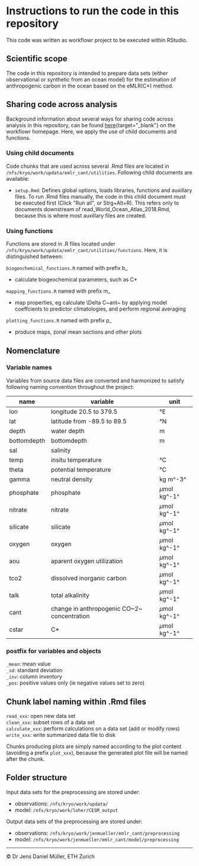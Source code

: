 # Instructions to run the code in this repository

This code was written as workflowr project to be executed within RStudio.

## Scientific scope

The code in this repository is intended to prepare data sets (either observational or synthetic from an ocean model) for the estimation of anthropogenic carbon in the ocean based on the eMLR(C*) method.

## Sharing code across analysis

Background information about several ways for sharing code across analysis in this repository, can be found [here](https://jdblischak.github.io/workflowr/articles/wflow-07-common-code.html){target="_blank"} on the workflowr homepage. Here, we apply the use of child documents and functions.

### Using child documents

Code chunks that are used across several .Rmd files are located in `/nfs/kryo/work/updata/emlr_cant/utilities`. Following child documents are available:

- `setup.Rmd`: Defines global options, loads libraries, functions and auxillary files. To run .Rmd files manually, the code in this child document must be executed first (Click "Run all", or Strg+Alt+R). This refers only to documents downstream of read_World_Ocean_Atlas_2018.Rmd, because this is where most auxillary files are created.

### Using functions

Functions are stored in .R files located under `/nfs/kryo/work/updata/emlr_cant/utilities/functions`. Here, it is distinguished between:

`biogeochemical_functions.R` named with prefix b_  

- calculate biogeochemical parameters, such as C*

`mapping_functions.R` named with prefix m_  

- map properties, eg calculate \Delta C~ant~ by applying model coeffcients to predictor climatologies, and perform regional averaging

`plotting_functions.R` named with prefix p_  

- produce maps, zonal mean sections and other plots

## Nomenclature

### Variable names

Variables from source data files are converted and harmonized to satisfy following naming convention throughout the project:

| name | variable | unit |
|---|---|---|
| lon | longitude 20.5 to 379.5 | &deg;E |
| lat | latitude from -89.5 to 89.5 | &deg;N |
| depth | water depth | m |
| bottomdepth | bottomdepth | m |
| sal | salinity | |
| temp | insitu temperature | &deg;C |
| theta | potential temperature | &deg;C |
| gamma | neutral density | kg m^-3^ |
| phosphate | phosphate | $\mu$mol kg^-1^ |
| nitrate | nitrate | $\mu$mol kg^-1^ |
| silicate | silicate | $\mu$mol kg^-1^ |
| oxygen | oxygen | $\mu$mol kg^-1^ |
| aou | aparent oxygen utilization | $\mu$mol kg^-1^ |
| tco2 | dissolved inorganic carbon | $\mu$mol kg^-1^ |
| talk | total alkalinity | $\mu$mol kg^-1^ |
| cant | change in anthropogenic CO~2~ concentration | $\mu$mol kg^-1^ |
| cstar | C* | $\mu$mol kg^-1^ |

### postfix for variables and objects

`_mean`: mean value  
`_sd`: standard deviation  
`_inv`: column inventory  
`_pos`: positive values only (ie negative values set to zero)


## Chunk label naming within .Rmd files

`read_xxx`: open new data set  
`clean_xxx`: subset rows of a data set  
`calculate_xxx`: perform calculations on a data set (add or modify rows)  
`write_xxx`: write summarized data file to disk  

Chunks producing plots are simply named according to the plot content (avoiding a prefix `plot_xxx`), because the generated plot file will be named after the chunk.

## Folder structure

Input data sets for the preprocessing are stored under:

- observations: `/nfs/kryo/work/updata/`
- model: `/nfs/kryo/work/loher/CESM_output`

Output data sets of the preprocessing are stored under:

- observations: `/nfs/kryo/work/jenmueller/emlr_cant/preprocessing`
- model: `/nfs/kryo/work/jenmueller/emlr_cant/model/preprocessing`

***
&copy; Dr Jens Daniel Müller, ETH Zurich
